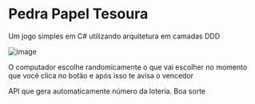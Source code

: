 # Pedra Papel Tesoura
Um jogo simples em C# utilizando arquitetura em camadas DDD 

![image](https://user-images.githubusercontent.com/102805477/187693758-49d538b9-cf1b-469f-83d1-bb31fa9be846.png)

O computador escolhe randomicamente o que vai escolher no momento que você clica no botão e após isso te avisa o vencedor  

API que gera automaticamente número da loteria. Boa sorte 
